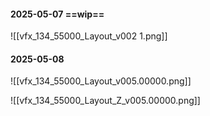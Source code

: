 #### 2025-05-07 ==wip==
![[vfx_134_55000_Layout_v002 1.png]]

#### 2025-05-08
![[vfx_134_55000_Layout_v005.00000.png]]

![[vfx_134_55000_Layout_Z_v005.00000.png]]